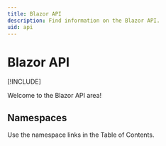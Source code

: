 ```yaml
---
title: Blazor API
description: Find information on the Blazor API.
uid: api
---
```

# Blazor API

[!INCLUDE[](~/includes/razor-components-preview-notice.md)]

Welcome to the Blazor API area!

## Namespaces

Use the namespace links in the Table of Contents.
